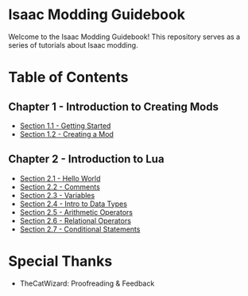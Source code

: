 # Isaac Modding Guidebook

Welcome to the Isaac Modding Guidebook! This repository serves as a series of tutorials about Isaac modding.

# Table of Contents

## Chapter 1 - Introduction to Creating Mods

- [Section 1.1 - Getting Started](./Chapter%201%20-%20Introduction%20to%20Creating%20Mods//Section%201%20-%20Getting%20Started.md)
- [Section 1.2 - Creating a Mod](./Chapter%201%20-%20Introduction%20to%20Creating%20Mods//Section%202%20-%20Creating%20a%20Mod.md)

## Chapter 2 - Introduction to Lua

- [Section 2.1 - Hello World](./Chapter%202%20-%20Introduction%20to%20Lua//Section%201%20-%20Hello%20World.md)
- [Section 2.2 - Comments](./Chapter%202%20-%20Introduction%20to%20Lua//Section%202%20-%20Comments.md)
- [Section 2.3 - Variables](./Chapter%202%20-%20Introduction%20to%20Lua//Section%203%20-%20Variables.md)
- [Section 2.4 - Intro to Data Types](./Chapter%202%20-%20Introduction%20to%20Lua/Section%204%20-%20Intro%20to%20Data%20Types.md)
- [Section 2.5 - Arithmetic Operators](./Chapter%202%20-%20Introduction%20to%20Lua/Section%205%20-%20Arithmetic%20Operators.md)
- [Section 2.6 - Relational Operators](./Chapter%202%20-%20Introduction%20to%20Lua/Section%206%20-%20Relational%20Operators.md)
- [Section 2.7 - Conditional Statements](./Chapter%202%20-%20Introduction%20to%20Lua/Section%207%20-%20Conditional%20Statements.md)

# Special Thanks

- TheCatWizard: Proofreading & Feedback
